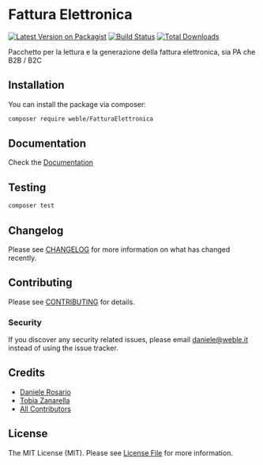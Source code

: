 # Fattura Elettronica

[![Latest Version on Packagist](https://img.shields.io/packagist/v/fatturaelettronicaphp/fattura-elettronica.svg?style=flat-square)](https://packagist.org/packages/fatturaelettronicaphp/fattura-elettronica)
[![Build Status](https://img.shields.io/travis/fatturaelettronicaphp/fattura-elettronica/master.svg?style=flat-square)](https://travis-ci.org/fatturaelettronicaphp/fattura-elettronica)
[![Total Downloads](https://img.shields.io/packagist/dt/fatturaelettronicaphp/fattura-elettronica.svg?style=flat-square)](https://packagist.org/packages/fatturaelettronicaphp/fattura-elettronica)

Pacchetto per la lettura e la generazione della fattura elettronica, sia PA che B2B / B2C

## Installation

You can install the package via composer:

```bash
composer require weble/FatturaElettronica
```

## Documentation

Check the [Documentation](https://weble.github.io/FatturaElettronica/)

## Testing

``` bash
composer test
```

## Changelog

Please see [CHANGELOG](CHANGELOG.md) for more information on what has changed recently.

## Contributing

Please see [CONTRIBUTING](CONTRIBUTING.md) for details.

### Security

If you discover any security related issues, please email daniele@weble.it instead of using the issue tracker.


## Credits

- [Daniele Rosario](https://github.com/Skullbock)
- [Tobia Zanarella](https://github.com/ShellrentSrl)
- [All Contributors](../../contributors)

## License

The MIT License (MIT). Please see [License File](LICENSE.md) for more information.
